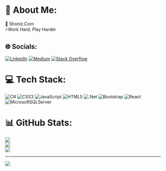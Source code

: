 # 💫 About Me:
🤝 Shoniz.Com<br>⚡Work Hard, Play Harder


## 🌐 Socials:
[![LinkedIn](https://img.shields.io/badge/LinkedIn-%230077B5.svg?logo=linkedin&logoColor=white)](https://linkedin.com/in/linkedin.com/in/hassan-jalali-1580071a2) [![Medium](https://img.shields.io/badge/Medium-12100E?logo=medium&logoColor=white)](https://medium.com/@@shonizdev) [![Stack Overflow](https://img.shields.io/badge/-Stackoverflow-FE7A16?logo=stack-overflow&logoColor=white)](https://stackoverflow.com/users/HassanJalali) 

# 💻 Tech Stack:
![C#](https://img.shields.io/badge/c%23-%23239120.svg?style=for-the-badge&logo=c-sharp&logoColor=white) ![CSS3](https://img.shields.io/badge/css3-%231572B6.svg?style=for-the-badge&logo=css3&logoColor=white) ![JavaScript](https://img.shields.io/badge/javascript-%23323330.svg?style=for-the-badge&logo=javascript&logoColor=%23F7DF1E) ![HTML5](https://img.shields.io/badge/html5-%23E34F26.svg?style=for-the-badge&logo=html5&logoColor=white) ![.Net](https://img.shields.io/badge/.NET-5C2D91?style=for-the-badge&logo=.net&logoColor=white) ![Bootstrap](https://img.shields.io/badge/bootstrap-%23563D7C.svg?style=for-the-badge&logo=bootstrap&logoColor=white) ![React](https://img.shields.io/badge/react-%2320232a.svg?style=for-the-badge&logo=react&logoColor=%2361DAFB) ![MicrosoftSQLServer](https://img.shields.io/badge/Microsoft%20SQL%20Sever-CC2927?style=for-the-badge&logo=microsoft%20sql%20server&logoColor=white)
# 📊 GitHub Stats:
![](https://github-readme-stats.vercel.app/api?username=HassanJalali&theme=synthwave&hide_border=true&include_all_commits=true&count_private=true)<br/>
![](https://github-readme-streak-stats.herokuapp.com/?user=HassanJalali&theme=synthwave&hide_border=true)<br/>
![](https://github-readme-stats.vercel.app/api/top-langs/?username=HassanJalali&theme=synthwave&hide_border=true&include_all_commits=true&count_private=true&layout=compact)

---
[![](https://visitcount.itsvg.in/api?id=HassanJalali&icon=5&color=12)](https://visitcount.itsvg.in)
